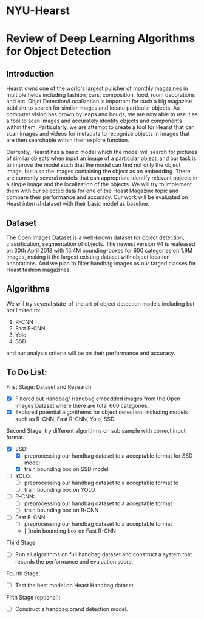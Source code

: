 # NYU-Hearst
# Review of Deep Learning Algorithms for Object Detection
## Introduction
Hearst owns one of the world's largest pulisher of monthly magazines in multiple fields including fashion, cars, composition, food, room decorations and etc. Objct Detection/Localization is important for such a big magazine publishr to search for similar images and locate particular objects. As computer vision has grown by leaps and bouds, we are now able to use it as a tool to scan images and accurately identify objects and components within them. Particularly, we are attempt to create a tool for Hearst that can scan images and videos for metadata to recognize objects in images that are then searchable within their explore function.

Currently, Hearst has a basic model which the model will search for pictures of similar objects when input an image of a particular object, and our task is to improve the model such that the model can find not only the object image, but also the images containing the object as an embedding. There are currently several models that can appropriate identify relevant objects in a single image and the localization of the objects. We will try to implement them with our selected data for one of the Heast Magazine topic and compare their performance and accuracy. Our work will be evaluated on Heast internal dataset with their basic model as baseline. 


## Dataset
The Open Images Dataset is a well-known dataset for object detection, classification, segmentation of objects. The newest version V4 is realeased on 30th April 2018 with 15.4M bounding-boxes for 600 categories on 1.9M images, making it the largest existing dataset with object location annotations. And we plan to filter handbag images as our targed classes for Heast fashion magazines.


## Algorithms
We will try several state-of-the art of object detection models including but not limited to:

1. R-CNN
2. Fast R-CNN
3. Yolo
4. SSD

and our analysis criteria will be on their performance and accuracy. 

## To Do List:
Frist Stage: Dataset and Research
- [x] Filtered out Handbag/ Handbag embedded images from the Open Images Dataset where there are total 600 categories.
- [x] Explored potential algorithems for object detection: including models such as R-CNN, Fast R-CNN, Yolo, SSD.

Second Stage: try different algorithms on sub sample with correct input format.
- [x] SSD:
  - [x] preprocessing our handbag dataset to a acceptable format for SSD model
  - [x] train bounding box on SSD model
- [ ] YOLO:
  - [ ] preprocessing our handbag dataset to a acceptable format to <object-class> <x> <y> <width> <height>
  - [ ] train bounding box on YOLO
- [ ] R-CNN:
  - [ ] preprocessing our handbag dataset to a acceptable format
  - [ ] train bounding box on R-CNN
- [ ] Fast R-CNN
  - [ ] preprocessing our handbag dataset to a acceptable format
  - [ ]train bounding box on Fast R-CNN
  
Third Stage: 
- [ ] Run all algorithms on full handbag dataset and construct a system that records the performance and evaluation score.

Fourth Stage:
- [ ] Test the best model on Heast Handbag dataset.

Fifth Stage (optional):
- [ ] Construct a handbag brand detection model.


